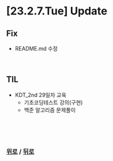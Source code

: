 # [23.2.7.Tue] Update

## Fix
* README.md 수정


<br>

## TIL
* KDT_2nd 29일차 교육
  * 기초코딩테스트 강의(구현)
  * 백준 알고리즘 문제풀이
  


<br>

<br>

<br>

### [위로](#2327tue-update) / [뒤로](/Update/README.md/#update)
